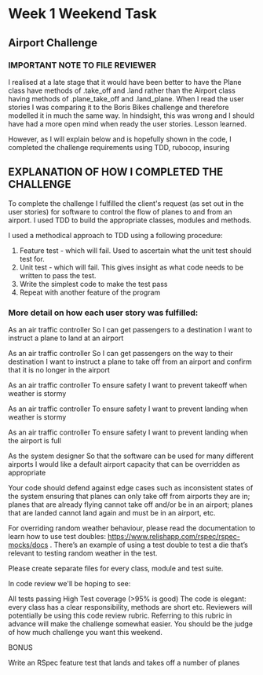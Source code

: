 # Week 1 Weekend Task
## Airport Challenge

### IMPORTANT NOTE TO FILE REVIEWER
I realised at a late stage that it would have been better to have the Plane class have methods of .take_off and .land rather than the Airport class having methods of .plane_take_off and .land_plane.
When I read the user stories I was comparing it to the Boris Bikes challenge and therefore modelled it in much the same way. In hindsight, this was wrong and I should have had a more open mind when ready the user stories. Lesson learned.

However, as I will explain below and is hopefully shown in the code, I completed the challenge requirements using TDD, rubocop, insuring

## EXPLANATION OF HOW I COMPLETED THE CHALLENGE
To complete the challenge I fulfilled the client's request (as set out in the user stories) for software to control the flow of planes to and from an airport. I used TDD to build the appropriate classes, modules and methods.

I used a methodical approach to TDD using a following procedure:

1. Feature test - which will fail. Used to ascertain what the unit test should test for.
2. Unit test - which will fail. This gives insight as what code needs to be written to pass the test.
3. Write the simplest code to make the test pass
4. Repeat with another feature of the program

### More detail on how each user story was fulfilled:

  As an air traffic controller
  So I can get passengers to a destination
  I want to instruct a plane to land at an airport

  As an air traffic controller
  So I can get passengers on the way to their destination
  I want to instruct a plane to take off from an airport and confirm that it is no longer in the airport

  As an air traffic controller
  To ensure safety
  I want to prevent takeoff when weather is stormy

  As an air traffic controller
  To ensure safety
  I want to prevent landing when weather is stormy

  As an air traffic controller
  To ensure safety
  I want to prevent landing when the airport is full

  As the system designer
  So that the software can be used for many different airports
  I would like a default airport capacity that can be overridden as appropriate

  Your code should defend against edge cases such as inconsistent states of the system ensuring that planes can only take off from airports they are in; planes that are already flying cannot take off and/or be in an airport; planes that are landed cannot land again and must be in an airport, etc.

  For overriding random weather behaviour, please read the documentation to learn how to use test doubles: https://www.relishapp.com/rspec/rspec-mocks/docs . There’s an example of using a test double to test a die that’s relevant to testing random weather in the test.

  Please create separate files for every class, module and test suite.

  In code review we'll be hoping to see:

  All tests passing
  High Test coverage (>95% is good)
  The code is elegant: every class has a clear responsibility, methods are short etc.
  Reviewers will potentially be using this code review rubric. Referring to this rubric in advance will make the challenge somewhat easier. You should be the judge of how much challenge you want this weekend.

  BONUS

  Write an RSpec feature test that lands and takes off a number of planes
